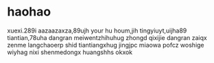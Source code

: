 # haohao
xuexi.289i
aazaazaxza,89ujh
your hu houm,jih
tingyiuyt,uijha89
tiantian,78uha
dangran
meiwentzhihuhug
zhongd
qixijie
dangran
zaiqx
zenme
langchaoerp
shid
tiantiangxhug
jingjpc
miaowa
pofcz
woshige
wiyhag
nixi
shenmedongx
huangshhs
okxok
